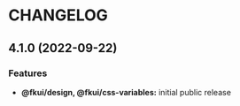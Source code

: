 # CHANGELOG

## 4.1.0 (2022-09-22)


### Features

* **@fkui/design, @fkui/css-variables:** initial public release
